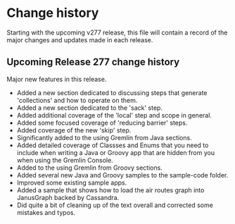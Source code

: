 # Change history

Starting with the upcoming v277 release, this file will contain a record of the major changes and updates made in each release.

## Upcoming Release 277 change history

Major new features in this release.
- Added a new section dedicated to discussing steps that generate 'collections' and how to operate on them.
- Added a new section dedicated to the 'sack' step.
- Added additional coverage of the 'local' step and scope in general.
- Added some focused coverage of 'reducing barrier' steps.
- Added coverage of the new 'skip' step.
- Significantly added to the using Gremlin from Java sections.
- Added detailed coverage of Classses and Enums that you need to include when writing a Java or Groovy app that are hidden from you when using the Gremlin Console.
- Added to the using Gremlin from Groovy sections.
- Added several new Java and Groovy samples to the sample-code folder.
- Improved some existing sample apps.
- Added a sample that shows how to load the air routes graph into JanusGraph backed by Cassandra.
- Did quite a bit of cleaning up of the text overall and corrected some mistakes and typos.

